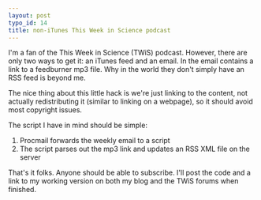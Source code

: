 ```yaml
--- 
layout: post
typo_id: 14
title: non-iTunes This Week in Science podcast
---
```

I'm a fan of the This Week in Science (TWiS) podcast. However, there are only two ways to get it: an iTunes feed and an email. In the email contains a link to a feedburner mp3 file. Why in the world they don't simply have an RSS feed is beyond me.

The nice thing about this little hack is we're just linking to the content, not actually redistributing it (similar to linking on a webpage), so it should avoid most copyright issues.

The script I have in mind should be simple:

1. Procmail forwards the weekly email to a script
2. The script parses out the mp3 link and updates an RSS XML file on the server

That's it folks. Anyone should be able to subscribe. I'll post the code and a link to my working version on both my blog and the TWiS forums when finished.
